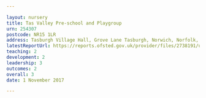 ```yaml
---

layout: nursery
title: Tas Valley Pre-school and Playgroup
urn: 254307
postcode: NR15 1LR
address: Tasburgh Village Hall, Grove Lane Tasburgh, Norwich, Norfolk, NR15 1LR
latestReportUrl: https://reports.ofsted.gov.uk/provider/files/2738191/urn/254307.pdf
teaching: 2
development: 2
leadership: 3
outcomes: 2
overall: 3
date: 1 November 2017

---
```

